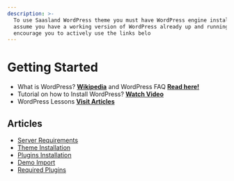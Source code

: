 ```yaml
---
description: >-
  To use Saasland WordPress theme you must have WordPress engine installed. We
  assume you have a working version of WordPress already up and running. We also
  encourage you to actively use the links belo
---
```


# Getting Started

* What is WordPress? [**Wikipedia**](https://en.wikipedia.org/wiki/WordPress) and WordPress FAQ [**Read here!**](https://codex.wordpress.org/FAQ_New_To_WordPress)
* Tutorial on how to Install WordPress? [**Watch Video**](https://www.youtube.com/watch?v=ell0SiTZyX8)
* WordPress Lessons [**Visit Articles**](https://codex.wordpress.org/WordPress_Lessons)

## Articles

* [Server Requirements](https://docs.droitthemes.com/docs/saasland-wordpress-documentation/getting-started/server-requirements/)
* [Theme Installation](https://docs.droitthemes.com/docs/saasland-wordpress-documentation/getting-started/theme-installation/)
* [Plugins Installation](https://docs.droitthemes.com/docs/saasland-wordpress-documentation/getting-started/plugins-installation/)
* [Demo Import](https://docs.droitthemes.com/docs/saasland-wordpress-documentation/getting-started/demo-import/)
* [Required Plugins](https://docs.droitthemes.com/docs/saasland-wordpress-documentation/getting-started/required-plugins/)

